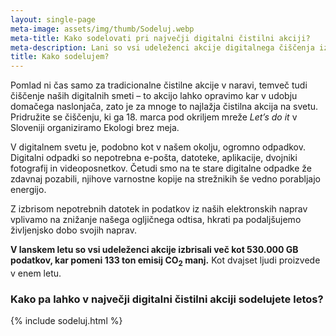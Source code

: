 ```yaml
---
layout: single-page
meta-image: assets/img/thumb/Sodeluj.webp
meta-title: Kako sodelovati pri največji digitalni čistilni akciji?
meta-description: Lani so vsi udeleženci akcije digitalnega čiščenja izbrisali več kot 530.000 GB podatkov, kar pomeni 133 ton emisij CO<sub>2</sub> manj. Kako sodelujem letos?
title: Kako sodelujem?
---
```


Pomlad ni čas samo za tradicionalne čistilne akcije v naravi, temveč tudi čiščenje naših digitalnih smeti – to akcijo lahko opravimo kar v udobju domačega naslonjača, zato je za mnoge to najlažja čistilna akcija na svetu. Pridružite se čiščenju, ki ga 18. marca pod okriljem mreže *Let’s do it* v Sloveniji organiziramo Ekologi brez meja.

V digitalnem svetu je, podobno kot v našem okolju, ogromno odpadkov. Digitalni odpadki so nepotrebna e-pošta, datoteke, aplikacije, dvojniki fotografij in videoposnetkov. Četudi smo na te stare digitalne odpadke že zdavnaj pozabili, njihove varnostne kopije na strežnikih še vedno porabljajo energijo. 

Z izbrisom nepotrebnih datotek in podatkov iz naših elektronskih naprav vplivamo na znižanje našega ogljičnega odtisa, hkrati pa podaljšujemo življenjsko dobo svojih naprav.

**V lanskem letu so vsi udeleženci akcije izbrisali več kot 530.000 GB podatkov, kar pomeni 133 ton emisij CO<sub>2</sub> manj.** Kot dvajset ljudi proizvede v enem letu.

### Kako pa lahko v največji digitalni čistilni akciji sodelujete letos?

{% include sodeluj.html %}

